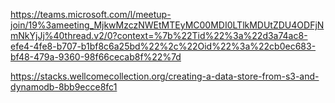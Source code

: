 https://teams.microsoft.com/l/meetup-join/19%3ameeting_MjkwMzczNWEtMTEyMC00MDI0LTlkMDUtZDU4ODFjNmNkYjJj%40thread.v2/0?context=%7b%22Tid%22%3a%22d3a74ac8-efe4-4fe8-b707-b1bf8c6a25bd%22%2c%22Oid%22%3a%22cb0ec683-bf48-479a-9360-98f66cecab8f%22%7d


https://stacks.wellcomecollection.org/creating-a-data-store-from-s3-and-dynamodb-8bb9ecce8fc1

